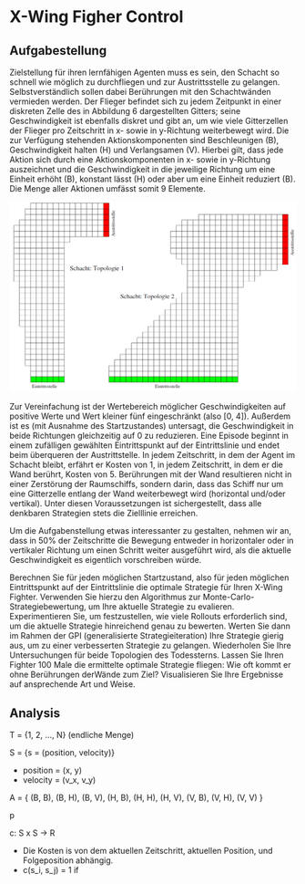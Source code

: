 # X-Wing Figher Control

## Aufgabestellung

Zielstellung für ihren lernfähigen Agenten muss es sein, den Schacht so schnell wie möglich zu durchfliegen und zur Austrittsstelle zu gelangen. Selbstverständlich sollen dabei Berührungen mit den Schachtwänden vermieden werden. Der Flieger befindet sich zu jedem Zeitpunkt in einer diskreten Zelle des in Abbildung 6 dargestellten Gitters; seine Geschwindigkeit ist ebenfalls diskret und gibt an, um wie viele Gitterzellen der Flieger pro Zeitschritt in x- sowie in y-Richtung weiterbewegt wird. Die zur Verfügung stehenden Aktionskomponenten sind Beschleunigen (B), Geschwindigkeit halten (H) und Verlangsamen (V). Hierbei gilt, dass jede Aktion sich durch eine Aktionskomponenten in x- sowie in y-Richtung auszeichnet und die Geschwindigkeit in die jeweilige Richtung um eine Einheit erhöht (B), konstant lässt (H) oder aber um eine Einheit reduziert (B). Die Menge aller Aktionen umfässt somit 9 Elemente.

![](given_maps.png)

Zur Vereinfachung ist der Wertebereich möglicher Geschwindigkeiten auf positive Werte und Wert kleiner fünf eingeschränkt (also [0, 4]). Außerdem ist es (mit Ausnahme des Startzustandes) untersagt, die Geschwindigkeit in beide Richtungen gleichzeitig auf 0 zu reduzieren. Eine Episode beginnt in einem zufälligen gewählten Eintrittspunkt auf der Eintrittslinie und endet beim überqueren der Austrittstelle. In jedem Zeitschritt, in dem der Agent im Schacht bleibt, erfährt er Kosten von 1, in jedem Zeitschritt, in dem er die Wand berührt, Kosten von 5. Berührungen mit der Wand resultieren nicht in einer Zerstörung der Raumschiffs, sondern darin, dass das Schiff nur um eine Gitterzelle entlang der Wand weiterbewegt wird (horizontal und/oder vertikal). Unter diesen Voraussetzungen ist sichergestellt, dass alle denkbaren Strategien stets die Zielllinie erreichen.

Um die Aufgabenstellung etwas interessanter zu gestalten, nehmen wir an, dass in 50% der Zeitschritte die Bewegung entweder in horizontaler oder in vertikaler Richtung um einen Schritt weiter ausgeführt wird, als die aktuelle Geschwindigkeit es eigentlich vorschreiben würde.

Berechnen Sie für jeden möglichen Startzustand, also für jeden möglichen Eintrittspunkt auf der Eintrittslinie die optimale Strategie für Ihren X-Wing Fighter. Verwenden Sie hierzu den Algorithmus zur Monte-Carlo-Strategiebewertung, um Ihre aktuelle Strategie zu evalieren. Experimentieren Sie, um festzustellen, wie viele Rollouts erforderlich sind, um die aktuelle Strategie hinreichend genau zu bewerten. Werten Sie dann im Rahmen der GPI (generalisierte Strategieiteration) Ihre Strategie gierig aus, um zu einer verbesserten Strategie zu gelangen. Wiederholen Sie Ihre Untersuchungen für beide Topologien des Todessterns. Lassen Sie Ihren Fighter 100 Male die ermittelte optimale Strategie fliegen: Wie oft kommt er ohne Berührungen derWände zum Ziel? Visualisieren Sie Ihre Ergebnisse auf ansprechende Art und Weise.

## Analysis

T = {1, 2, ..., N} (endliche Menge)

S = {s = (position, velocity)}
- position = (x, y)
- velocity = (v_x, v_y)

A = {
    (B, B), (B, H), (B, V),
    (H, B), (H, H), (H, V),
    (V, B), (V, H), (V, V)
}

p

c: S x S -> R
- Die Kosten is von dem aktuellen Zeitschritt, aktuellen Position, und Folgeposition abhängig.
- c(s_i, s_j) = 1 if 